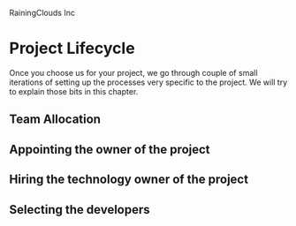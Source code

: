 RainingClouds Inc
# Project Lifecycle
Once you choose us for your project, we go through couple of small iterations of setting up the processes very specific to the project. We will try to explain those bits in this chapter.

## Team Allocation
## Appointing the owner of the project
## Hiring the technology owner of the project
## Selecting the developers


